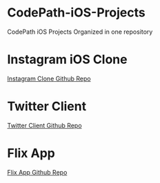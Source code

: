 # CodePath-iOS-Projects
CodePath iOS Projects Organized in one repository

# Instagram iOS Clone
[Instagram Clone Github Repo](https://github.com/KhuziamaR/Instagram-iOSClone)

# Twitter Client
[Twitter Client Github Repo](https://github.com/KhuziamaR/Twitter-Client)

# Flix App
[Flix App Github Repo](https://github.com/KhuziamaR/flixApp)

<!-- # Yelpy App
[Yelpy App Github Repo](https://github.com/KhuziamaR/YelpyApp) -->

